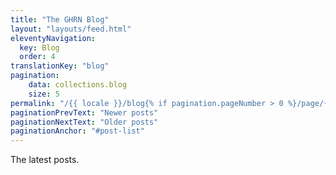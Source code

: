 ```yaml
---
title: "The GHRN Blog"
layout: "layouts/feed.html"
eleventyNavigation:
  key: Blog
  order: 4
translationKey: "blog"
pagination:
    data: collections.blog
    size: 5
permalink: "/{{ locale }}/blog{% if pagination.pageNumber > 0 %}/page/{{ pagination.pageNumber }}{% endif %}/index.html"
paginationPrevText: "Newer posts"
paginationNextText: "Older posts"
paginationAnchor: "#post-list"
---
```


The latest posts.
